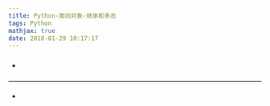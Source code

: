 ```yaml
---
title: Python-面向对象-继承和多态
tags: Python
mathjax: true
date: 2018-01-29 10:17:17
---
```

- ### 

---
- ####
~~~

~~~

